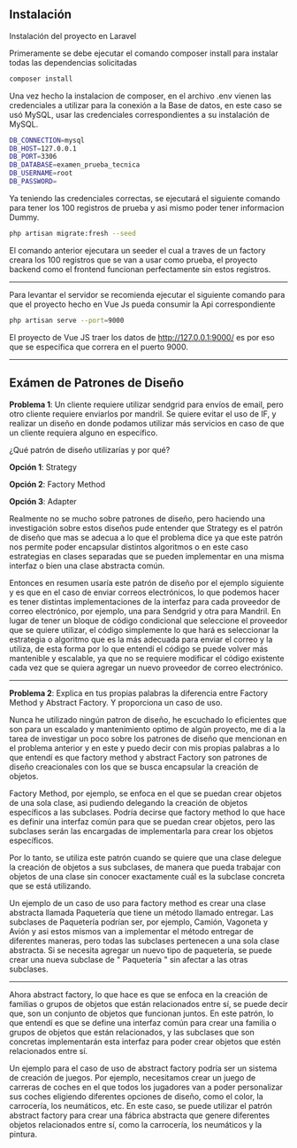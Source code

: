 
## Instalación

Instalación del proyecto en Laravel

Primeramente se debe ejecutar el comando composer install para instalar todas las dependencias solicitadas
```bash
composer install
```
Una vez hecho la instalacion de composer, en el archivo .env vienen las credenciales a utilizar para la conexión a la Base de datos, en este caso se usó MySQL, usar las credenciales correspondientes a su instalación de MySQL.

```bash
DB_CONNECTION=mysql
DB_HOST=127.0.0.1
DB_PORT=3306
DB_DATABASE=examen_prueba_tecnica
DB_USERNAME=root
DB_PASSWORD=
```
Ya teniendo las credenciales correctas, se ejecutará el siguiente comando para tener los 100 registros de prueba y asi mismo poder tener informacion Dummy.
```bash
php artisan migrate:fresh --seed
```
El comando anterior ejecutara un seeder el cual a traves de un factory creara los 100 registros que se van a usar como prueba, el proyecto backend como el frontend funcionan perfectamente sin estos registros.

------------------------------------------------------------
Para levantar el servidor se recomienda ejecutar el siguiente comando para que el proyecto hecho en Vue Js pueda consumir la Api correspondiente
```bash
php artisan serve --port=9000
```
El proyecto de Vue JS traer los datos de http://127.0.0.1:9000/ es por eso que se especifica que correra en el puerto 9000.

------------------------------------------------------------
## Exámen de Patrones de Diseño 

**Problema 1**: Un cliente requiere utilizar sendgrid para envíos de email, pero otro cliente requiere enviarlos por mandril. Se quiere evitar el uso de IF, y realizar un diseño en donde podamos utilizar más servicios en caso de que un cliente requiera alguno en específico.

¿Qué patrón de diseño utilizarías y por qué?

**Opción 1**: Strategy

**Opción 2**: Factory Method

**Opción 3**: Adapter 

Realmente no se mucho sobre patrones de diseño, pero haciendo una investigación sobre estos diseños pude entender que Strategy es el patrón de diseño que mas se adecua a lo que el problema dice ya que este patrón nos permite poder encapsular distintos algoritmos o en este caso estrategias en clases separadas que se pueden implementar en una misma interfaz o bien una clase abstracta común.

Entonces en resumen usaría este patrón de diseño por el ejemplo siguiente y es que en el caso de enviar correos electrónicos, lo que podemos hacer es tener distintas implementaciones de la interfaz para cada proveedor de correo electrónico, por ejemplo, una para Sendgrid y otra para Mandril. En lugar de tener un bloque de código condicional que seleccione el proveedor que se quiere utilizar, el código simplemente lo que hará es seleccionar la estrategia o algoritmo que es la más adecuada para enviar el correo y la utiliza, de esta forma por lo que entendí el código se puede volver más mantenible y escalable, ya que no se requiere modificar el código existente cada vez que se quiera agregar un nuevo proveedor de correo electrónico.

------------------------------------------------------------


**Problema 2**: Explica en tus propias palabras la diferencia entre Factory Method y Abstract Factory. Y proporciona un caso de uso.


Nunca he utilizado ningún patron de diseño, he escuchado lo eficientes que son para un escalado y mantenimiento optimo de algún proyecto, me di a la tarea de investigar un poco sobre los patrones de diseño que mencionan en el problema anterior y en este y puedo decir con mis propias palabras a lo que entendí es que factory method y abstract Factory son patrones de diseño creacionales con los que se busca encapsular la creación de objetos.

Factory Method, por ejemplo, se enfoca en el que se puedan crear objetos de una sola clase, asi pudiendo delegando la creación de objetos específicos a las subclases.
Podría decirse que factory method lo que hace es definir una interfaz común para que se puedan crear objetos, pero las subclases serán las encargadas de implementarla para crear los objetos específicos.

Por lo tanto, se utiliza este patrón cuando se quiere que una clase delegue la creación de objetos a sus subclases, de manera que pueda trabajar con objetos de una clase sin conocer exactamente cuál es la subclase concreta que se está utilizando.

Un ejemplo de un caso de uso para factory method es crear una clase abstracta llamada Paquetería que tiene un método llamado entregar. Las subclases de Paquetería podrían ser, por ejemplo, Camión, Vagoneta y Avión y asi estos mismos van a implementar el método entregar de diferentes maneras, pero todas las subclases pertenecen a una sola clase abstracta. Si se necesita agregar un nuevo tipo de paquetería, se puede crear una nueva subclase de " Paquetería " sin afectar a las otras subclases.

------------------------------------------------------------
Ahora abstract factory, lo que hace es que se enfoca en la creación de familias o grupos de objetos que están relacionados entre sí, se puede decir que, son un conjunto de objetos que funcionan juntos. En este patrón, lo que entendí es que se define una interfaz común para crear una familia o grupos de objetos que están relacionados, y las subclases que son concretas implementarán esta interfaz para poder crear objetos que estén relacionados entre sí.

Un ejemplo para el caso de uso de abstract factory podría ser un sistema de creación de juegos. Por ejemplo, necesitamos crear un juego de carreras de coches en el que todos los jugadores van a poder personalizar sus coches eligiendo diferentes opciones de diseño, como el color, la carrocería, los neumáticos, etc. En este caso, se puede utilizar el patrón abstract factory para crear una fábrica abstracta que genere diferentes objetos relacionados entre sí, como la carrocería, los neumáticos y la pintura. 
